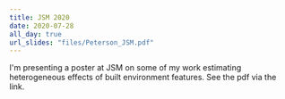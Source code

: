 ```yaml
---
title: JSM 2020
date: 2020-07-28
all_day: true 
url_slides: "files/Peterson_JSM.pdf"
---
```


I'm presenting a poster at JSM on some of my work estimating heterogeneous effects of built environment features. See the pdf via the link.
